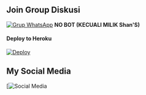 ## Join Group Diskusi
[![Grup WhatsApp](https://img.shields.io/badge/WhatsApp%20Group-25D366?style=for-the-badge&logo=whatsapp&logoColor=white)](https://chat.whatsapp.com/DHKyawJfcH74DUJkJvzGDH) 
**NO BOT (KECUALI MILIK Shan'S)**


#### Deploy to Heroku
[![Deploy](https://www.herokucdn.com/deploy/button.svg)](https://heroku.com/deploy?template=https://github.com/HanifFarhanN/botbyruinff)


## My Social Media
[![Social Media](bit.ly/SosmedNya)
